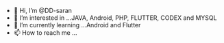 - 👋 Hi, I’m @DD-saran
- 👀 I’m interested in ...JAVA, Android, PHP, FLUTTER, CODEX and MYSQL
- 🌱 I’m currently learning ...Android and Flutter
- 📫 How to reach me ...

<!---
DD-saran/DD-saran is a ✨ special ✨ repository because its `README.md` (this file) appears on your GitHub profile.
You can click the Preview link to take a look at your changes.
--->
